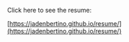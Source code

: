 Click here to see the resume:

[https://jadenbertino.github.io/resume/](https://jadenbertino.github.io/resume/)
